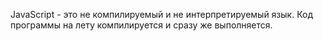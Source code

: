JavaScript - это не компилируемый и не интерпретируемый язык. Код программы на лету компилируется и сразу же выполняется.
